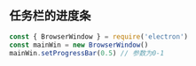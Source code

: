 ## 任务栏的进度条

```javascript
const { BrowserWindow } = require('electron')
const mainWin = new BrowserWindow()
mainWin.setProgressBar(0.5) // 参数为0-1
```